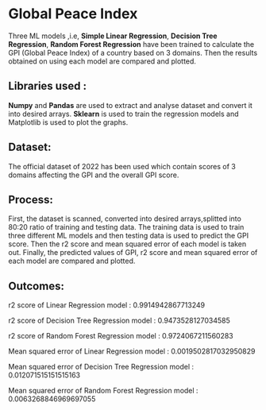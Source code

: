 ﻿<a name="br1"></a> 

# **Global Peace Index**

Three ML models ,i.e, **Simple Linear Regression**, **Decision Tree Regression**, **Random Forest
Regression** have been trained to calculate the GPI (Global Peace Index) of a country based on 3
domains. Then the results obtained on using each model are compared and plotted.

## Libraries used :

**Numpy** and **Pandas** are used to extract and analyse dataset and convert it into desired arrays.
**Sklearn** is used to train the regression models and Matplotlib is used to plot the graphs.

## Dataset:

The official dataset of 2022 has been used which contain scores of 3 domains affecting the GPI
and the overall GPI score.

## Process:

First, the dataset is scanned, converted into desired arrays,splitted into 80:20 ratio of training and
testing data. The training data is used to train three different ML models and then testing data is
used to predict the GPI score. Then the r2 score and mean squared error of each model is taken
out. Finally, the predicted values of GPI, r2 score and mean squared error of each model are
compared and plotted.

## Outcomes:

r2 score of Linear Regression model : 0.9914942867713249

r2 score of Decision Tree Regression model : 0.9473528127034585

r2 score of Random Forest Regression model : 0.9724067211560283

Mean squared error of Linear Regression model : 0.0019502817032950829

Mean squared error of Decision Tree Regression model : 0.012071515151515163

Mean squared error of Random Forest Regression model : 0.0063268846969697055



<a name="br2"></a> 

